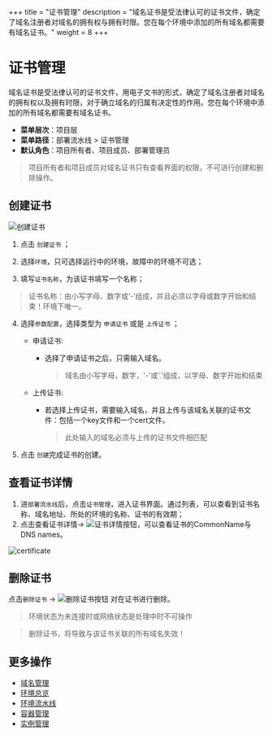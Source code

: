 
+++
title = "证书管理"
description = "域名证书是受法律认可的证书文件，确定了域名注册者对域名的拥有权与拥有时限。您在每个环境中添加的所有域名都需要有域名证书。"
weight = 8
+++

# 证书管理

域名证书是受法律认可的证书文件，用电子文书的形式，确定了域名注册者对域名的拥有权以及拥有时限，对于确立域名的归属有决定性的作用。您在每个环境中添加的所有域名都需要有域名证书。
    
  - **菜单层次**：项目层
  - **菜单路径**：部署流水线 > 证书管理
  - **默认角色**：项目所有者、项目成员、部署管理员
<blockquote class="note">
项目所有者和项目成员对域名证书只有查看界面的权限，不可进行创建和删除操作。
</blockquote>

## 创建证书  
![创建证书](/docs/user-guide/deployment-pipeline/image/.png)
 
 1. 点击 `创建证书` ；

 2. 选择`环境`，只可选择运行中的环境，故障中的环境不可选；

 3. 填写`证书名称`，为该证书填写一个名称；  
 <blockquote class="warning">  证书名称：由小写字母、数字或‘-’组成，并且必须以字母或数字开始和结束！环境下唯一。</blockquote>

 
 4. 选择`参数配置`，选择类型为 `申请证书` 或是 `上传证书` ；
 
    - 申请证书:
    
        - 选择了申请证书之后，只需输入域名。
    
            <blockquote class="warning">
              域名由小写字母，数字，'-'或'.'组成，以字母、数字开始和结束
            </blockquote>

        
    - 上传证书:
    
        - 若选择上传证书，需要输入域名，并且上传与该域名关联的证书文件：包括一个key文件和一个cert文件。
              
            <blockquote class="warning">
              此处输入的域名必须与上传的证书文件相匹配
            </blockquote>


    
 5. 点击 `创建`完成证书的创建。


## 查看证书详情
 1. 进`部署流水线`后，点击`证书管理`，进入证书界面。通过列表，可以查看到证书名称、域名地址、所处的环境的名称、证书的有效期；
 2. 点击查看证书详情→ ![证书详情按钮](/docs/user-guide/deployment-pipeline/image/del_net_button.png)，可以查看证书的CommonName与DNS names。

  ![certificate](/docs/user-guide/deployment-pipeline/image/.png) 

<blockquote class="note">
 
</blockquote>

## 删除证书

点击`删除证书` → ![删除证书按钮](/docs/user-guide/deployment-pipeline/image/del_net_button.png) 对在证书进行删除。

<blockquote class="note">
  环境状态为未连接时或网络状态是处理中时不可操作
</blockquote>

<blockquote class="warning">
  删除证书，将导致与该证书关联的所有域名失效！
</blockquote>

## 更多操作
- [域名管理](../ingress)
- [环境总览](../environments-overview)
- [环境流水线](../environment-pipeline)
- [容器管理](../container)
- [实例管理](../instance)


